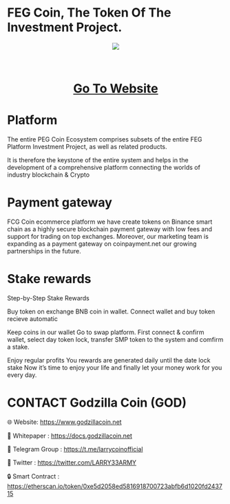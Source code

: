 # FEG Coin, The Token Of The Investment Project.

<div align="center"><img src="https://makecoin.live/wp-content/uploads/2023/01/FEG300X300.png)" /><br />
</div>
<div align="center">
  <h1><br />
    <a href="https://fegfinnergy.com/" target="_blank">Go To Website<br />
</a></h1>
</div>


# Platform

The entire PEG Coin Ecosystem comprises subsets of the entire FEG Platform Investment Project, as well as related products.

It is therefore the keystone of the entire system and helps in the development of a comprehensive platform connecting the worlds of  industry blockchain & Crypto

# Payment gateway
FCG Coin ecommerce platform we have create tokens on Binance smart chain as a highly secure blockchain payment gateway with low fees and support for trading on top exchanges. Moreover, our marketing team is expanding as a payment gateway on coinpayment.net our growing partnerships in the future.

# Stake rewards
Step-by-Step Stake Rewards

Buy token on exchange BNB coin in wallet. Connect wallet and buy token recieve automatic

Keep coins in our wallet Go to swap platform. First connect & confirm wallet, select day token lock, transfer SMP token to the system and comfirm a stake.

Enjoy regular profits You rewards are generated daily until the date lock stake Now it’s time to enjoy your life and finally let your money work for you every day.

# CONTACT Godzilla Coin (GOD)

🌐 Website: https://www.godzillacoin.net

📄 Whitepaper : https://docs.godzillacoin.net

👨 Telegram Group : https://t.me/larrycoinofficial

🔷 Twitter : https://twitter.com/LARRY33ARMY

🔒 Smart Contract : https://etherscan.io/token/0xe5d2058ed5816918700723abfb6d1020fd243715
